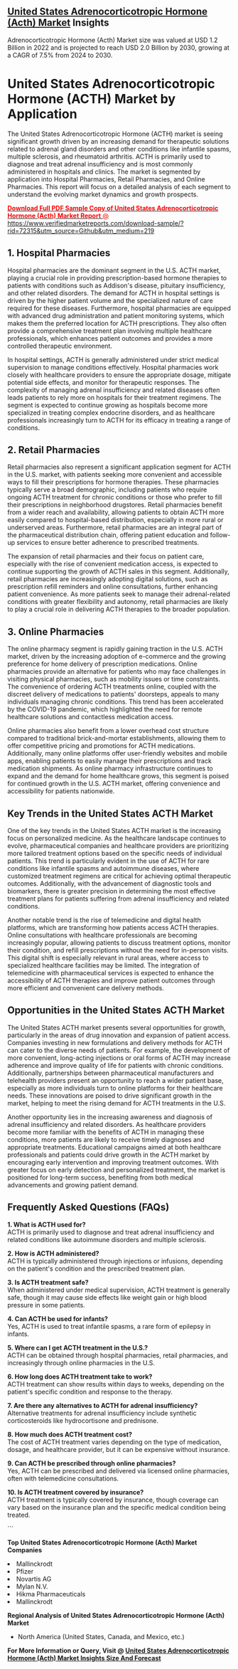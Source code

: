 <h2><a href="https://www.verifiedmarketreports.com/download-sample/?rid=72315&amp;utm_source=Github&amp;utm_medium=219" target="_blank">United States Adrenocorticotropic Hormone (Acth) Market</a> Insights</h2><p>Adrenocorticotropic Hormone (Acth) Market size was valued at USD 1.2 Billion in 2022 and is projected to reach USD 2.0 Billion by 2030, growing at a CAGR of 7.5% from 2024 to 2030.</p><p> <h1>United States Adrenocorticotropic Hormone (ACTH) Market by Application</h1> <p>The United States Adrenocorticotropic Hormone (ACTH) market is seeing significant growth driven by an increasing demand for therapeutic solutions related to adrenal gland disorders and other conditions like infantile spasms, multiple sclerosis, and rheumatoid arthritis. ACTH is primarily used to diagnose and treat adrenal insufficiency and is most commonly administered in hospitals and clinics. The market is segmented by application into Hospital Pharmacies, Retail Pharmacies, and Online Pharmacies. This report will focus on a detailed analysis of each segment to understand the evolving market dynamics and growth prospects.</p> <p><a href="#"><p><span class=""><span style="color: #ff0000;"><strong>Download Full PDF Sample Copy of United States Adrenocorticotropic Hormone (Acth) Market Report</strong> @ </span><a href="https://www.verifiedmarketreports.com/download-sample/?rid=72315&amp;utm_source=Github&amp;utm_medium=219" target="_blank">https://www.verifiedmarketreports.com/download-sample/?rid=72315&amp;utm_source=Github&amp;utm_medium=219</a></span></p></a></p> <h2>1. Hospital Pharmacies</h2> <p>Hospital pharmacies are the dominant segment in the U.S. ACTH market, playing a crucial role in providing prescription-based hormone therapies to patients with conditions such as Addison's disease, pituitary insufficiency, and other related disorders. The demand for ACTH in hospital settings is driven by the higher patient volume and the specialized nature of care required for these diseases. Furthermore, hospital pharmacies are equipped with advanced drug administration and patient monitoring systems, which makes them the preferred location for ACTH prescriptions. They also often provide a comprehensive treatment plan involving multiple healthcare professionals, which enhances patient outcomes and provides a more controlled therapeutic environment.</p> <p>In hospital settings, ACTH is generally administered under strict medical supervision to manage conditions effectively. Hospital pharmacies work closely with healthcare providers to ensure the appropriate dosage, mitigate potential side effects, and monitor for therapeutic responses. The complexity of managing adrenal insufficiency and related diseases often leads patients to rely more on hospitals for their treatment regimens. The segment is expected to continue growing as hospitals become more specialized in treating complex endocrine disorders, and as healthcare professionals increasingly turn to ACTH for its efficacy in treating a range of conditions.</p> <h2>2. Retail Pharmacies</h2> <p>Retail pharmacies also represent a significant application segment for ACTH in the U.S. market, with patients seeking more convenient and accessible ways to fill their prescriptions for hormone therapies. These pharmacies typically serve a broad demographic, including patients who require ongoing ACTH treatment for chronic conditions or those who prefer to fill their prescriptions in neighborhood drugstores. Retail pharmacies benefit from a wider reach and availability, allowing patients to obtain ACTH more easily compared to hospital-based distribution, especially in more rural or underserved areas. Furthermore, retail pharmacies are an integral part of the pharmaceutical distribution chain, offering patient education and follow-up services to ensure better adherence to prescribed treatments.</p> <p>The expansion of retail pharmacies and their focus on patient care, especially with the rise of convenient medication access, is expected to continue supporting the growth of ACTH sales in this segment. Additionally, retail pharmacies are increasingly adopting digital solutions, such as prescription refill reminders and online consultations, further enhancing patient convenience. As more patients seek to manage their adrenal-related conditions with greater flexibility and autonomy, retail pharmacies are likely to play a crucial role in delivering ACTH therapies to the broader population.</p> <h2>3. Online Pharmacies</h2> <p>The online pharmacy segment is rapidly gaining traction in the U.S. ACTH market, driven by the increasing adoption of e-commerce and the growing preference for home delivery of prescription medications. Online pharmacies provide an alternative for patients who may face challenges in visiting physical pharmacies, such as mobility issues or time constraints. The convenience of ordering ACTH treatments online, coupled with the discreet delivery of medications to patients' doorsteps, appeals to many individuals managing chronic conditions. This trend has been accelerated by the COVID-19 pandemic, which highlighted the need for remote healthcare solutions and contactless medication access.</p> <p>Online pharmacies also benefit from a lower overhead cost structure compared to traditional brick-and-mortar establishments, allowing them to offer competitive pricing and promotions for ACTH medications. Additionally, many online platforms offer user-friendly websites and mobile apps, enabling patients to easily manage their prescriptions and track medication shipments. As online pharmacy infrastructure continues to expand and the demand for home healthcare grows, this segment is poised for continued growth in the U.S. ACTH market, offering convenience and accessibility for patients nationwide.</p> <h2>Key Trends in the United States ACTH Market</h2> <p>One of the key trends in the United States ACTH market is the increasing focus on personalized medicine. As the healthcare landscape continues to evolve, pharmaceutical companies and healthcare providers are prioritizing more tailored treatment options based on the specific needs of individual patients. This trend is particularly evident in the use of ACTH for rare conditions like infantile spasms and autoimmune diseases, where customized treatment regimens are critical for achieving optimal therapeutic outcomes. Additionally, with the advancement of diagnostic tools and biomarkers, there is greater precision in determining the most effective treatment plans for patients suffering from adrenal insufficiency and related conditions.</p> <p>Another notable trend is the rise of telemedicine and digital health platforms, which are transforming how patients access ACTH therapies. Online consultations with healthcare professionals are becoming increasingly popular, allowing patients to discuss treatment options, monitor their condition, and refill prescriptions without the need for in-person visits. This digital shift is especially relevant in rural areas, where access to specialized healthcare facilities may be limited. The integration of telemedicine with pharmaceutical services is expected to enhance the accessibility of ACTH therapies and improve patient outcomes through more efficient and convenient care delivery methods.</p> <h2>Opportunities in the United States ACTH Market</h2> <p>The United States ACTH market presents several opportunities for growth, particularly in the areas of drug innovation and expansion of patient access. Companies investing in new formulations and delivery methods for ACTH can cater to the diverse needs of patients. For example, the development of more convenient, long-acting injections or oral forms of ACTH may increase adherence and improve quality of life for patients with chronic conditions. Additionally, partnerships between pharmaceutical manufacturers and telehealth providers present an opportunity to reach a wider patient base, especially as more individuals turn to online platforms for their healthcare needs. These innovations are poised to drive significant growth in the market, helping to meet the rising demand for ACTH treatments in the U.S.</p> <p>Another opportunity lies in the increasing awareness and diagnosis of adrenal insufficiency and related disorders. As healthcare providers become more familiar with the benefits of ACTH in managing these conditions, more patients are likely to receive timely diagnoses and appropriate treatments. Educational campaigns aimed at both healthcare professionals and patients could drive growth in the ACTH market by encouraging early intervention and improving treatment outcomes. With greater focus on early detection and personalized treatment, the market is positioned for long-term success, benefiting from both medical advancements and growing patient demand.</p> <h2>Frequently Asked Questions (FAQs)</h2> <p><strong>1. What is ACTH used for?</strong><br>ACTH is primarily used to diagnose and treat adrenal insufficiency and related conditions like autoimmune disorders and multiple sclerosis.</p> <p><strong>2. How is ACTH administered?</strong><br>ACTH is typically administered through injections or infusions, depending on the patient's condition and the prescribed treatment plan.</p> <p><strong>3. Is ACTH treatment safe?</strong><br>When administered under medical supervision, ACTH treatment is generally safe, though it may cause side effects like weight gain or high blood pressure in some patients.</p> <p><strong>4. Can ACTH be used for infants?</strong><br>Yes, ACTH is used to treat infantile spasms, a rare form of epilepsy in infants.</p> <p><strong>5. Where can I get ACTH treatment in the U.S.?</strong><br>ACTH can be obtained through hospital pharmacies, retail pharmacies, and increasingly through online pharmacies in the U.S.</p> <p><strong>6. How long does ACTH treatment take to work?</strong><br>ACTH treatment can show results within days to weeks, depending on the patient's specific condition and response to the therapy.</p> <p><strong>7. Are there any alternatives to ACTH for adrenal insufficiency?</strong><br>Alternative treatments for adrenal insufficiency include synthetic corticosteroids like hydrocortisone and prednisone.</p> <p><strong>8. How much does ACTH treatment cost?</strong><br>The cost of ACTH treatment varies depending on the type of medication, dosage, and healthcare provider, but it can be expensive without insurance.</p> <p><strong>9. Can ACTH be prescribed through online pharmacies?</strong><br>Yes, ACTH can be prescribed and delivered via licensed online pharmacies, often with telemedicine consultations.</p> <p><strong>10. Is ACTH treatment covered by insurance?</strong><br>ACTH treatment is typically covered by insurance, though coverage can vary based on the insurance plan and the specific medical condition being treated.</p> ```</p><p><strong>Top United States Adrenocorticotropic Hormone (Acth) Market Companies</strong></p><div data-test-id=""><p><li>Mallinckrodt</li><li> Pfizer</li><li> Novartis AG</li><li> Mylan N.V.</li><li> Hikma Pharmaceuticals</li><li> Mallinckrodt</li></p><div><strong>Regional Analysis of&nbsp;United States Adrenocorticotropic Hormone (Acth) Market</strong></div><ul><li dir="ltr"><p dir="ltr">North America&nbsp;(United States, Canada, and Mexico, etc.)</p></li></ul><p><strong>For More Information or Query, Visit @&nbsp;</strong><strong><a href="https://www.verifiedmarketreports.com/product/adrenocorticotropic-hormone-acth-market-insights-2019-global-and-chinese-analysis-and-forecast-to-2024/?utm_source=Github&amp;utm_medium=219" target="_blank">United States Adrenocorticotropic Hormone (Acth) Market Insights Size And Forecast</a></strong></p></div>
